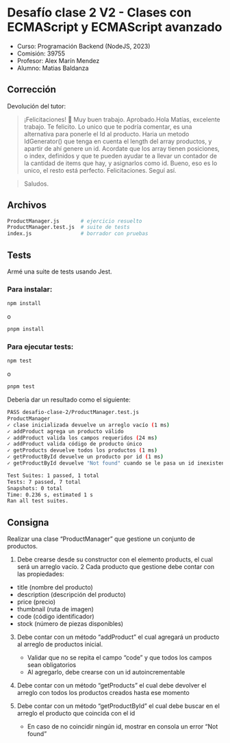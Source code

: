# Desafío clase 2 V2 - Clases con ECMAScript y ECMAScript avanzado

- Curso: Programación Backend (NodeJS, 2023)
- Comisión: 39755
- Profesor: Alex Marín Mendez
- Alumno: Matias Baldanza

## Corrección

Devolución del tutor:

> ¡Felicitaciones! 🎉 Muy buen trabajo. Aprobado.Hola Matías, excelente trabajo. Te felicito. Lo unico que te podría comentar, es una alternativa para ponerle el Id al producto. Haria un metodo IdGenerator() que tenga en cuenta el length del array productos, y apartir de ahí genere un id. Acordate que los array tienen posiciones, o index, definidos y que te pueden ayudar te a llevar un contador de la cantidad de items que hay, y asignarlos como id. Bueno, eso es lo unico, el resto está perfecto. Felicitaciones. Seguí así.

> Saludos.

## Archivos

```bash
ProductManager.js       # ejercicio resuelto
ProductManager.test.js  # suite de tests
index.js                # borrador con pruebas
```

## Tests

Armé una suite de tests usando Jest.

### Para instalar:

```bash
npm install
```

o

```bash
pnpm install
```

### Para ejecutar tests:

```bash
npm test
```

o

```bash
pnpm test
```

Debería dar un resultado como el siguiente:

```bash
PASS desafio-clase-2/ProductManager.test.js
ProductManager
✓ clase inicializada devuelve un arreglo vacío (1 ms)
✓ addProduct agrega un producto válido
✓ addProduct valida los campos requeridos (24 ms)
✓ addProduct valida código de producto único
✓ getProducts devuelve todos los productos (1 ms)
✓ getProductById devuelve un producto por id (1 ms)
✓ getProductById devuelve "Not found" cuando se le pasa un id inexistente (1 ms)

Test Suites: 1 passed, 1 total
Tests: 7 passed, 7 total
Snapshots: 0 total
Time: 0.236 s, estimated 1 s
Ran all test suites.
```

## Consigna

Realizar una clase “ProductManager” que gestione un conjunto de productos.

1. Debe crearse desde su constructor con el elemento products, el cual será un arreglo vacío.
   2 Cada producto que gestione debe contar con las propiedades:

- title (nombre del producto)
- description (descripción del producto)
- price (precio)
- thumbnail (ruta de imagen)
- code (código identificador)
- stock (número de piezas disponibles)

3. Debe contar con un método “addProduct” el cual agregará un producto al arreglo de productos inicial.

   - Validar que no se repita el campo “code” y que todos los campos sean obligatorios
   - Al agregarlo, debe crearse con un id autoincrementable

4. Debe contar con un método “getProducts” el cual debe devolver el arreglo con todos los productos creados hasta ese momento

5. Debe contar con un método “getProductById” el cual debe buscar en el arreglo el producto que coincida con el id
   - En caso de no coincidir ningún id, mostrar en consola un error “Not found”
